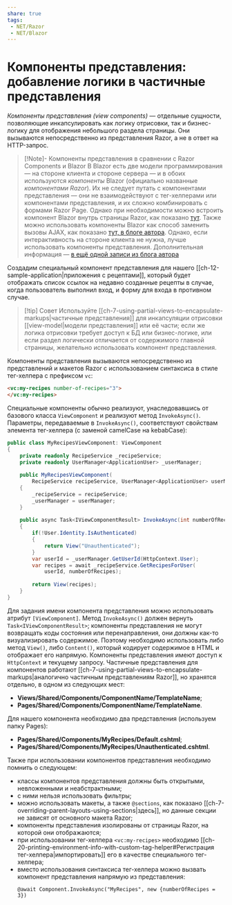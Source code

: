 ```yaml
---
share: true
tags:
 - NET/Razor
 - NET/Blazor
---
```

# Компоненты представления: добавление логики в частичные представления
*Компоненты представления (view components)* — отдельные сущности, позволяющие инкапсулировать как логику отрисовки, так и бизнес-логику для отображения небольшого раздела страницы. Они вызываются непосредственно из представления Razor, а не в ответ на HTTP-запрос.
> [!Note]- Компоненты представления в сравнении с Razor Components и Blazor
> В Blazor есть две модели программирования — на стороне клиента и стороне сервера — и в обоих используются *компоненты* Blazor (официально названные *компонентами Razor*). Их не следует путать с компонентами представления — они не взаимодействуют с тег-хелперами или компонентами представления, и их сложно комбинировать с формами Razor Page.
> Однако при необходимости можно встроить компонент Blazor внутрь страницы Razor, как показано [тут](https://learn.microsoft.com/en-us/aspnet/core/blazor/components/prerendering-and-integration?view=aspnetcore-6.0&pivots=webassembly#render-components-in-a-page-or-view-with-the-component-tag-helper). Также можно использовать компоненты Blazor как способ заменить вызовы AJAX, как показано [тут, в блоге автора](https://andrewlock.net/replacing-ajax-calls-in-razor-pages-using-razor-components-and-blazor/).
> Однако, если интерактивность на стороне клиента не нужна, лучше использовать компоненты представления. Дополнительная информация — [в ещё одной записи из блога автора](https://andrewlock.net/dont-replace-your-view-components-with-razor-components/)

Создадим специальный компонент представления для нашего [[ch-12-sample-application|приложения с рецептами]], который будет отображать список ссылок на недавно созданные рецепты в случае, когда пользователь выполнил вход, и форму для входа в противном случае.
> [!tip] Совет
> Используйте [[ch-7-using-partial-views-to-encapsulate-markups|частичные представления]] для инкапсуляции отрисовки [[view-model|модели представления]] или её части; если же логика отрисовки требует доступ к БД или бизнес-логике, или если раздел логически отличается от содержимого главной страницы, желательно использовать компонент представления.

Компоненты представления вызываются непосредственно из представлений и макетов Razor с использованием синтаксиса в стиле тег-хелпера с префиксом `vc`:
```html
<vc:my-recipes number-of-recipes="3">
</vc:my-recipes>
```
Специальные компоненты обычно реализуют, унаследовавшись от базового класса `ViewComponent` и реализуют метод `InvokeAsync()`. Параметры, передаваемые в `InvokeAsync()`, соответствуют свойствам элемента тег-хелпера (с заменой camelCase на kebabCase):
```csharp
public class MyRecipesViewComponent: ViewComponent
{
	private readonly RecipeService _recipeService;
	private readonly UserManager<ApplicationUser> _userManager;
	
	public MyRecipesViewComponent(
		RecipeService recipeService, UserManager<ApplicationUser> userManager)
	{
		_recipeService = recipeService;
		_userManager = userManager;
	}
	
	public async Task<IViewComponentResult> InvokeAsync(int numberOfRecipes)
	{
		if(!User.Identity.IsAuthenticated)
		{
			return View("Unauthenticated");
		}
		var userId = _userManager.GetUserId(HttpContext.User);
		var recipes = await _recipeService.GetRecipesForUser(
			userId, numberOfRecipes);
			
		return View(recipes);
	}
}
```
Для задания имени компонента представления можно использовать атрибут `[ViewComponent]`.
Метод `InvokeAsync()` должен вернуть `Task<IViewComponentResult>`; компоненты представления не могут возвращать коды состояния или перенаправления, они *должны* как-то визуализировать содержимое. Поэтому необходимо использовать либо метод `View()`, либо `Content()`, который кодирует содержимое в HTML и отображает его напрямую.
Компоненты представления имеют доступ к `HttpContext` и текущему запросу.
Частичные представления для компонентов работают [[ch-7-using-partial-views-to-encapsulate-markups|аналогично частичным представлениям Razor]], но хранятся отдельно, в одном из следующих мест:
- **Views/Shared/Components/ComponentName/TemplateName**;
- **Pages/Shared/Components/ComponentName/TemplateName**.

Для нашего компонента необходимо два представления (используем папку Pages):
- **Pages/Shared/Components/MyRecipes/Default.cshtml**;
- **Pages/Shared/Components/MyRecipes/Unauthenticated.cshtml**.

Также при использовании компонентов представления необходимо помнить о следующем:
- классы компонентов представления должны быть открытыми, невложенными и неабстрактными;
- с ними нельзя использовать фильтры;
- можно использовать макеты, а также `@sections`, как показано [[ch-7-overriding-parent-layouts-using-sections|здесь]], но данные секции не зависят от основного макета Razor;
- компоненты представления изолированы от страницы Razor, на которой они отображаются;
- при использовании тег-хелпера `<vc:my-recipes>` необходимо [[ch-20-printing-environment-info-with-custom-tag-helper#Регистрация тег-хелпера|импортировать]] его в качестве специального тег-хелпера;
- вместо использования синтаксиса тег-хелпера можно вызвать компонент представления напрямую из представления:
	```razor
	@await Component.InvokeAsync("MyRecipes", new {numberOfRecipes = 3})
	```
